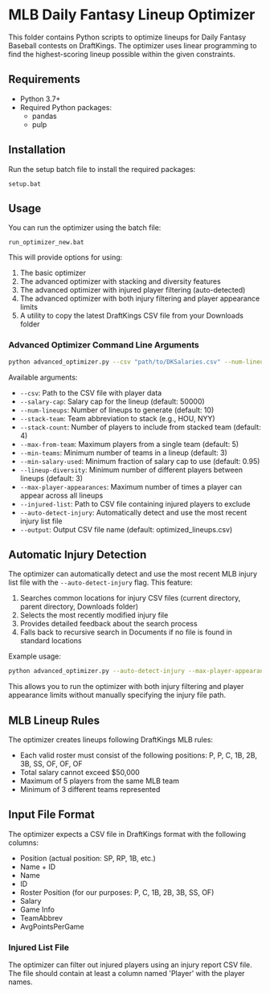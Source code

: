 # MLB Daily Fantasy Lineup Optimizer

This folder contains Python scripts to optimize lineups for Daily Fantasy Baseball contests on DraftKings. The optimizer uses linear programming to find the highest-scoring lineup possible within the given constraints.

## Requirements

- Python 3.7+
- Required Python packages:
  - pandas
  - pulp

## Installation

Run the setup batch file to install the required packages:
```
setup.bat
```

## Usage

You can run the optimizer using the batch file:
```
run_optimizer_new.bat
```

This will provide options for using:
1. The basic optimizer
2. The advanced optimizer with stacking and diversity features
3. The advanced optimizer with injured player filtering (auto-detected)
4. The advanced optimizer with both injury filtering and player appearance limits
5. A utility to copy the latest DraftKings CSV file from your Downloads folder

### Advanced Optimizer Command Line Arguments

```bash
python advanced_optimizer.py --csv "path/to/DKSalaries.csv" --num-lineups 15 --stack-team HOU --stack-count 4
```

Available arguments:
- `--csv`: Path to the CSV file with player data
- `--salary-cap`: Salary cap for the lineup (default: 50000)
- `--num-lineups`: Number of lineups to generate (default: 10)
- `--stack-team`: Team abbreviation to stack (e.g., HOU, NYY)
- `--stack-count`: Number of players to include from stacked team (default: 4)
- `--max-from-team`: Maximum players from a single team (default: 5)
- `--min-teams`: Minimum number of teams in a lineup (default: 3)
- `--min-salary-used`: Minimum fraction of salary cap to use (default: 0.95)
- `--lineup-diversity`: Minimum number of different players between lineups (default: 3)
- `--max-player-appearances`: Maximum number of times a player can appear across all lineups
- `--injured-list`: Path to CSV file containing injured players to exclude
- `--auto-detect-injury`: Automatically detect and use the most recent injury list file
- `--output`: Output CSV file name (default: optimized_lineups.csv)

## Automatic Injury Detection

The optimizer can automatically detect and use the most recent MLB injury list file with the `--auto-detect-injury` flag. This feature:

1. Searches common locations for injury CSV files (current directory, parent directory, Downloads folder)
2. Selects the most recently modified injury file
3. Provides detailed feedback about the search process
4. Falls back to recursive search in Documents if no file is found in standard locations

Example usage:
```bash
python advanced_optimizer.py --auto-detect-injury --max-player-appearances 5
```

This allows you to run the optimizer with both injury filtering and player appearance limits without manually specifying the injury file path.

## MLB Lineup Rules

The optimizer creates lineups following DraftKings MLB rules:
- Each valid roster must consist of the following positions: P, P, C, 1B, 2B, 3B, SS, OF, OF, OF
- Total salary cannot exceed $50,000
- Maximum of 5 players from the same MLB team
- Minimum of 3 different teams represented

## Input File Format

The optimizer expects a CSV file in DraftKings format with the following columns:
- Position (actual position: SP, RP, 1B, etc.)
- Name + ID
- Name
- ID
- Roster Position (for our purposes: P, C, 1B, 2B, 3B, SS, OF)
- Salary
- Game Info
- TeamAbbrev
- AvgPointsPerGame

### Injured List File

The optimizer can filter out injured players using an injury report CSV file. The file should contain at least a column named 'Player' with the player names.
